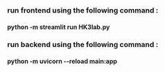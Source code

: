 ### run frontend using the following command : 
#### python -m streamlit run HK3lab.py

### run backend using the following command : 
#### python -m uvicorn --reload main:app


